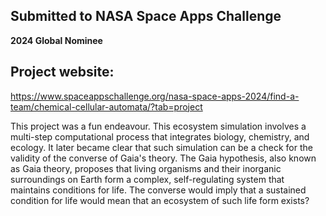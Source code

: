 ## Submitted to NASA Space Apps Challenge
**2024 Global Nominee**

## Project website:
https://www.spaceappschallenge.org/nasa-space-apps-2024/find-a-team/chemical-cellular-automata/?tab=project

This project was a fun endeavour.
This ecosystem simulation involves a multi-step computational process that integrates biology, chemistry, and ecology. 
It later became clear that such simulation can be a check for the validity of the converse of Gaia's theory.
The Gaia hypothesis, also known as Gaia theory, proposes that living organisms and their inorganic surroundings on Earth form a complex, self-regulating system that maintains conditions for life. 
The converse would imply that a sustained condition for life would mean that an ecosystem of such life form exists?
